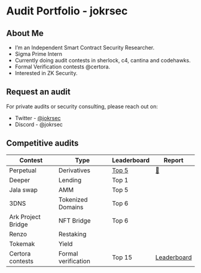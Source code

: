 # Audit Portfolio - jokrsec

## About Me
* I’m an Independent Smart Contract Security Researcher.
* Sigma Prime Intern
* Currently doing audit contests in sherlock, c4, cantina and codehawks.
* Formal Verification contests @certora.
* Interested in ZK Security.

## Request an audit
For private audits or security consulting, please reach out on:
- Twitter  - [@jokrsec](https://x.com/jokrsec)
- Discord - @jokrsec

## Competitive audits
| Contest | Type | Leaderboard | Report | 
| - | - | - | - |
| Perpetual | Derivatives | [Top 5](https://audits.sherlock.xyz/contests/219) | [📄](https://audits.sherlock.xyz/contests/219/report)
| Deeper | Lending | Top 1 |
| Jala swap | AMM | Top 5 |
| 3DNS | Tokenized Domains | Top 6 | 
| Ark Project Bridge | NFT Bridge | Top 6 |
| Renzo | Restaking |
| Tokemak | Yield | 
| Certora contests | Formal verification | Top 15 | [Leaderboard](https://www.certora.com/leaderboard) |



